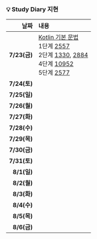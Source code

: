 ### 💡 Study Diary 지현  

|날짜|내용|
|------:|:----|
|**7/23(금)**|[Kotlin 기본 문법](https://github.com/sangilyoon-dev/SSAFY_6th_KotlinStudy/blob/main/%EC%9A%B0%EC%A7%80%ED%98%84/Kotlin%20%EA%B8%B0%EB%B3%B8%20%EB%AC%B8%EB%B2%95.md)<br />1단계 [2557](https://www.acmicpc.net/problem/2557)<br />2단계 [1330](https://www.acmicpc.net/problem/1330), [2884](https://www.acmicpc.net/problem/2884)<br />4단계 [10952](https://www.acmicpc.net/problem/10952)<br />5단계 [2577](https://www.acmicpc.net/problem/2577)|
|**7/24(토)**||
|**7/25(일)**||
|**7/26(월)**||
|**7/27(화)**||
|**7/28(수)**||
|**7/29(목)**||
|**7/30(금)**||
|**7/31(토)**||
|**8/1(일)**||
|**8/2(월)**||
|**8/3(화)**||
|**8/4(수)**||
|**8/5(목)**||
|**8/6(금)**||
